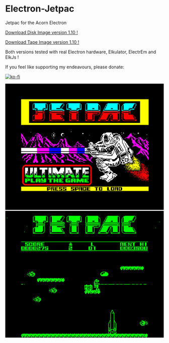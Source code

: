 # Electron-Jetpac

Jetpac for the Acorn Electron

[Download Disk Image version 1.10 !](https://github.com/Snuggsy187/Electron-Jetpac/raw/main/Releases/Jetpac-E-v1.10.ssd)

[Download Tape Image version 1.10 !](https://github.com/Snuggsy187/Electron-Jetpac/raw/main/Releases/Jetpac-E-v1.10.uef)

Both versions tested with real Electron hardware, Elkulator, ElectrEm and ElkJs !

If you feel like supporting my endeavours, please donate:

[![ko-fi](https://ko-fi.com/img/githubbutton_sm.svg)](https://ko-fi.com/snuggsy187)

![Electron Jetpac](https://github.com/Snuggsy187/Electron-Jetpac/blob/main/png/ElkJetpac1.png)
![Electron Jetpac](https://github.com/Snuggsy187/Electron-Jetpac/blob/main/png/ElkJetpac2.png)
